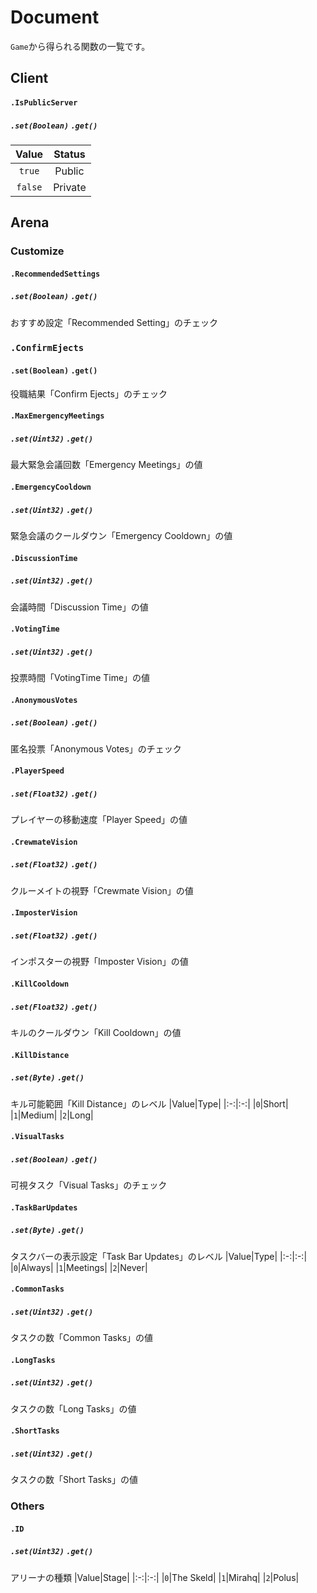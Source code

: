 # Document
`Game`から得られる関数の一覧です。

## Client
#### `.IsPublicServer`
##### `.set(Boolean)` `.get()`
|Value|Status|
|:-:|:-:|
|`true`|Public|
|`false`|Private|

## Arena
### Customize
#### `.RecommendedSettings`
##### `.set(Boolean)` `.get()`
おすすめ設定「Recommended Setting」のチェック

### `.ConfirmEjects`
#### `.set(Boolean)` `.get()`
役職結果「Confirm Ejects」のチェック

#### `.MaxEmergencyMeetings`
##### `.set(Uint32)` `.get()`
最大緊急会議回数「Emergency Meetings」の値

#### `.EmergencyCooldown`
##### `.set(Uint32)` `.get()`
緊急会議のクールダウン「Emergency Cooldown」の値

#### `.DiscussionTime`
##### `.set(Uint32)` `.get()`
会議時間「Discussion Time」の値

#### `.VotingTime`
##### `.set(Uint32)` `.get()`
投票時間「VotingTime Time」の値

#### `.AnonymousVotes`
##### `.set(Boolean)` `.get()`
匿名投票「Anonymous Votes」のチェック

#### `.PlayerSpeed`
##### `.set(Float32)` `.get()`
プレイヤーの移動速度「Player Speed」の値

#### `.CrewmateVision`
##### `.set(Float32)` `.get()`
クルーメイトの視野「Crewmate Vision」の値

#### `.ImposterVision`
##### `.set(Float32)` `.get()`
インポスターの視野「Imposter Vision」の値

#### `.KillCooldown`
##### `.set(Float32)` `.get()`
キルのクールダウン「Kill Cooldown」の値

#### `.KillDistance`
##### `.set(Byte)` `.get()`
キル可能範囲「Kill Distance」のレベル
|Value|Type|
|:-:|:-:|
|`0`|Short|
|`1`|Medium|
|`2`|Long|

#### `.VisualTasks`
##### `.set(Boolean)` `.get()`
可視タスク「Visual Tasks」のチェック

#### `.TaskBarUpdates`
##### `.set(Byte)` `.get()`
タスクバーの表示設定「Task Bar Updates」のレベル
|Value|Type|
|:-:|:-:|
|`0`|Always|
|`1`|Meetings|
|`2`|Never|

#### `.CommonTasks`
##### `.set(Uint32)` `.get()`
タスクの数「Common Tasks」の値

#### `.LongTasks`
##### `.set(Uint32)` `.get()`
タスクの数「Long Tasks」の値

#### `.ShortTasks`
##### `.set(Uint32)` `.get()`
タスクの数「Short Tasks」の値

### Others
#### `.ID`
##### `.set(Uint32)` `.get()`
アリーナの種類
|Value|Stage|
|:-:|:-:|
|`0`|The Skeld|
|`1`|Mirahq|
|`2`|Polus|
